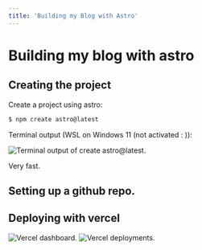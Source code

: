 ```yaml
---
title: 'Building my Blog with Astro'
---
```


# Building my blog with astro

## Creating the project
Create a project using astro:

```bash
$ npm create astro@latest
```

Terminal output (WSL on Windows 11 (not activated : )):

<img src="/blog/building_my_blog_with_astro/terminal_output_create_astro.png" alt="Terminal output of create astro@latest.">

Very fast.

## Setting up a github repo.

## Deploying with vercel
<img src="/blog/building_my_blog_with_astro/vercel_dashboard.png" alt="Vercel dashboard.">
<img src="/blog/building_my_blog_with_astro/vercel_deployments.png" alt="Vercel deployments.">
